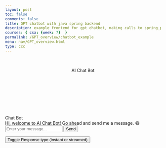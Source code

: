 ```yaml
---
layout: post
toc: false
comments: false
title: GPT chatbot with java spring backend
description: example frontend for gpt chatbot, making calls to spring_portfolio backend
courses: { csa: {week: 7}  }
permalink: /GPT_overview/chatbot_example
menu: nav/GPT_overview.html
type: ccc
---
```



<html lang="en">
<head>
<title>AI Chat Bot</title>
<!-- <link rel="stylesheet" href="/portfolio_2025/assets/css/chatbot.css"> -->
 <link rel="stylesheet" href="https://cdnjs.cloudflare.com/ajax/libs/font-awesome/4.7.0/css/font-awesome.min.css">
 <meta charset="utf-8">
</head>
<body>
<section class="msger">
  <header class="msger-header">
    <div class="container-profile">
      <div class="summary-row">
        <div class="sumText">
          <h1 id="initName"></h1>
          <input type="hidden" id="initId">
          <script src="https://cdn.jsdelivr.net/npm/chart.js"></script>
        </div>
      </div>
      <br>
    </div>
    <!-- header, contains chat history retrieve button and delete chat button-->
    <div class="msger-header-title">
      <i class="fa fa-comment" title="AI Chat Bot"></i> AI Chat Bot
    </div>
    <div id="waiting" class="msger-header-options" style="display:none">
      <span><i class="fa fa-cog fa-spin" title="Waiting for response..."></i></span>
    </div>
    <div class="msger-header-options" >
      <span id="retieve_chat_history" style="cursor: pointer;"><i class="fa fa-history" title="Retrieve Chat History..."></i></span>
      <span style="width: 10px;display: inline-block;">&nbsp;</span>
      <span id="delete_chat" style="cursor: pointer;"><i class="fa fa-trash" title="Delete Chat History..."></i></span>
    </div>  
  </header>

  <main class="msger-chat">
    <div class="msg left-msg">
      <div
       class="msg-img"
       style="background-image: url(/portfolio_2025/assets/icons/icons8-chat-bot-64.png); width: 64px;
  height: 64px;" title="AI Bot"
      ></div>
      <div class="msg-bubble">
        <div class="msg-info">
          <div class="msg-info-name">Chat Bot</div>
        </div>
        <div class="msg-text">
          Hi, welcome to AI Chat Bot! Go ahead and send me a message. 😄
        </div>
      </div>
    </div>
  </main>



  <!-- area for submitting the chat response-->
  <form class="msger-inputarea">
    <input type="text" class="msger-input" placeholder="Enter your message...">
    <button type="submit" id = "msger-send-btn" class="msger-send-btn">Send</button>
  </form>
  <button id="toggle-response-btn" class = "toggle-response-btn">Toggle Response type (instant or streamed)</button>
</section>
</body>



<script type="text/javascript" src="/portfolio_2025/assets/js/chatbot.js">
</script>
</html>